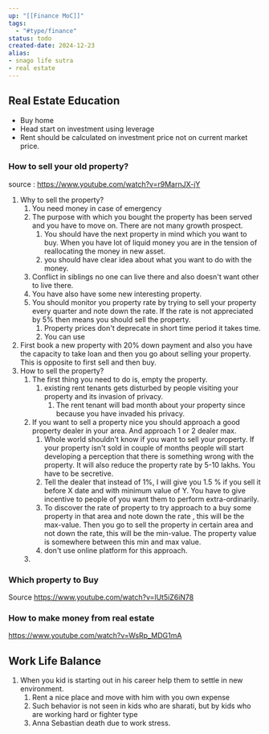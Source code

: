 ```yaml
---
up: "[[Finance MoC]]"
tags:
  - "#type/finance"
status: todo
created-date: 2024-12-23
alias:
- snago life sutra
- real estate
---
```


## Real Estate Education

- Buy home
- Head start on investment using leverage
- Rent should be calculated on investment price not on current market price.

### How to sell your old property?

source : https://www.youtube.com/watch?v=r9MarnJX-jY

1. Why to sell the property?
	1. You need money in case of emergency
	2. The purpose with which you bought the property has been served and you have to move on. There are not many growth prospect.
		1. You should have the next property in mind which you want to buy. When you have lot of liquid money you are in the tension of reallocating the money in new asset.
		2. you should have clear idea about what you want to do with the money.
	3. Conflict in siblings no one can live there and also doesn't want other to live there.
	4. You have also have some new interesting property.
	5. You should monitor you property rate by trying to sell your property every quarter and note down the rate. If the rate is not appreciated by 5% then means you should sell the property.
		1. Property prices don't deprecate in short time period it takes time.
		2. You can use
2. First book a new property with 20% down payment and also you have the capacity to take loan and then you go about selling your property. This is opposite to first sell and then buy.
3. How to sell the property?
	1. The first thing you need to do is, empty the property.
		1. existing rent tenants gets disturbed by people visiting your property and its invasion of privacy.
			1. The rent tenant will bad month about your property since because you have invaded his privacy.
	2. If you want to sell a property nice you should approach a good property dealer in your area. And approach 1 or 2 dealer max.
		1. Whole world shouldn't know if you want to sell your property. If your property isn't sold in couple of months people will start developing a perception that there is something wrong with the property. It will also reduce the property rate by 5-10 lakhs. You have to be secretive.
		2. Tell the dealer that instead of 1%, I will give you 1.5 % if you sell it before X date and with minimum value of Y. You have to give incentive to people of you want them to perform extra-ordinarily.
		3. To discover the rate of property to try approach to a buy some property in that area and note down the rate , this will be the max-value. Then you go to sell the property in certain area and not down the rate, this will be the min-value. The property value is somewhere between this min and max value.
		4. don't use online platform for this approach.
	3. 

### Which property to Buy

Source https://www.youtube.com/watch?v=lUt5iZ6iN78


### How to make money from real estate 

https://www.youtube.com/watch?v=WsRp_MDG1mA
## Work Life Balance

1. When you kid is starting out in his career help them to settle in new environment.
	1. Rent a nice place and move with him with you own expense
	2. Such behavior is not seen in kids who are sharati, but by kids who are working hard or fighter type
	3. Anna Sebastian death due to work stress.